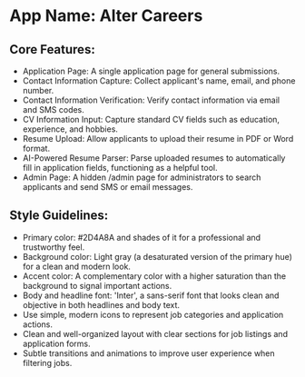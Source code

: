 # **App Name**: Alter Careers

## Core Features:

- Application Page: A single application page for general submissions.
- Contact Information Capture: Collect applicant's name, email, and phone number.
- Contact Information Verification: Verify contact information via email and SMS codes.
- CV Information Input: Capture standard CV fields such as education, experience, and hobbies.
- Resume Upload: Allow applicants to upload their resume in PDF or Word format.
- AI-Powered Resume Parser: Parse uploaded resumes to automatically fill in application fields, functioning as a helpful tool.
- Admin Page: A hidden /admin page for administrators to search applicants and send SMS or email messages.

## Style Guidelines:

- Primary color: #2D4A8A and shades of it for a professional and trustworthy feel.
- Background color: Light gray (a desaturated version of the primary hue) for a clean and modern look.
- Accent color: A complementary color with a higher saturation than the background to signal important actions.
- Body and headline font: 'Inter', a sans-serif font that looks clean and objective in both headlines and body text.
- Use simple, modern icons to represent job categories and application actions.
- Clean and well-organized layout with clear sections for job listings and application forms.
- Subtle transitions and animations to improve user experience when filtering jobs.